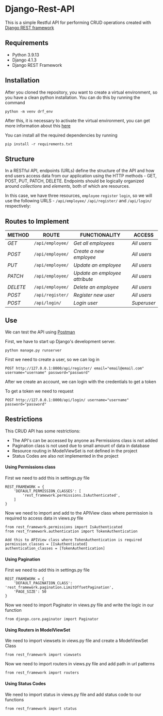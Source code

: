 # Django-Rest-API
This is a simple Restful API for performing CRUD operations created with [Django REST framework](http://www.django-rest-framework.org/)

## Requirements
- Python 3.9.13
- Django 4.1.3
- Django REST Framework

## Installation
After you cloned the repository, you want to create a virtual environment, so you have a clean python installation.
You can do this by running the command
```
python -m venv drf_env
```

After this, it is necessary to activate the virtual environment, you can get more information about this [here](https://docs.python.org/3/tutorial/venv.html)

You can install all the required dependencies by running
```
pip install -r requirements.txt
```

## Structure
In a RESTful API, endpoints (URLs) define the structure of the API and how end users access data from our application using the HTTP methods - GET, POST, PUT, PATCH, DELETE. Endpoints should be logically organized around _collections_ and _elements_, both of which are resources.

In this case, we have three resources, `employee` `register` `login`, so we will use the following URLS - `/api/employee/` `/api/register/` and `/api/login/` respectively:

## Routes to Implement
| METHOD | ROUTE | FUNCTIONALITY |ACCESS|
| ------- | ----- | ------------- | ------------- |
| *GET* | ```/api/employee/``` | _Get all employees_|_All users_|
| *POST* | ```/api/employee/``` | _Create a new employee_|_All users_|
| *PUT* | ```/api/employee/``` | _Update an employee_|_All users_|
| *PATCH* | ```/api/employee/``` | _Update an employee attribute_|_All users_|
| *DELETE* | ```/api/employee/``` | _Delete an employee_|_All users_|
| *POST* | ```/api/register/``` | _Register new user_| _All users_|
| *POST* | ```/api/login/``` | _Login user_|_Superuser_|

## Use
We can test the API using [Postman](https://www.postman.com/)

First, we have to start up Django's development server.
```
python manage.py runserver
```

First we need to create a user, so we can log in
```
POST http://127.0.0.1:8000/api/register/ email="email@email.com" username="username" password="password"
```

After we create an account, we can login with the credentials to get a token

To get a token we need to request
```
POST http://127.0.0.1:8000/api/login/ username="username" password="password"
```

## Restrictions
This CRUD API has some restrictions:
-   The API's can be accessed by anyone as Permissions class is not added
-   Pagination class is not used due to small amount of data in database
-   Resource routing in ModelViewSet is not defined in the project
-   Status Codes are also not implemented in the project

#### Using Permissions class

First we need to add this in settings.py file
```
REST_FRAMEWORK = {
    'DEFAULT_PERMISSION_CLASSES': [
        'rest_framework.permissions.IsAuthenticated',
    ]
}
```
Now we need to import and add to the APIView class where permission is required to access data in views.py file
```
from rest_framework.permissions import IsAuthenticated
from rest_framework.authentication import TokenAuthentication

Add this to APIView class where TokenAuthentication is required
permission_classes = [IsAuthenticated]
authentication_classes = [TokenAuthentication]

```

#### Using Pagination

First we need to add this in settings.py file
```
REST_FRAMEWORK = {
    'DEFAULT_PAGINATION_CLASS': 'rest_framework.pagination.LimitOffsetPagination',
    'PAGE_SIZE': 50
}
```
Now we need to import Paginator in views.py file and write the logic in our function
```
from django.core.paginator import Paginator
```

#### Using Routers in ModelViewSet

We need to import viewsets in views.py file and create a ModelViewSet Class
```
from rest_framework import viewsets
```
Now we need to import routers in views.py file and add path in url patterns
```
from rest_framework import routers
```

#### Using Status Codes

We need to import status in views.py file and add status code to our functions
```
from rest_framework import status
```



